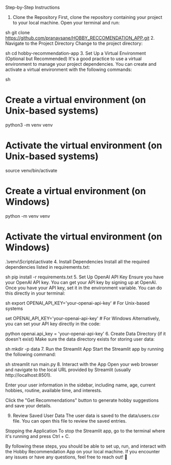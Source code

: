 Step-by-Step Instructions
1. Clone the Repository
First, clone the repository containing your project to your local machine. Open your terminal and run:

sh
git clone https://github.com/pranavsane/HOBBY_RECCOMENDATION_APP.git
2. Navigate to the Project Directory
Change to the project directory:

sh
cd hobby-recommendation-app
3. Set Up a Virtual Environment (Optional but Recommended)
It's a good practice to use a virtual environment to manage your project dependencies. You can create and activate a virtual environment with the following commands:

sh
# Create a virtual environment (on Unix-based systems)
python3 -m venv venv

# Activate the virtual environment (on Unix-based systems)
source venv/bin/activate

# Create a virtual environment (on Windows)
python -m venv venv

# Activate the virtual environment (on Windows)
.\venv\Scripts\activate
4. Install Dependencies
Install all the required dependencies listed in requirements.txt:

sh
pip install -r requirements.txt
5. Set Up OpenAI API Key
Ensure you have your OpenAI API key. You can get your API key by signing up at OpenAI. Once you have your API key, set it in the environment variable. You can do this directly in your terminal:

sh
export OPENAI_API_KEY='your-openai-api-key'  # For Unix-based systems

set OPENAI_API_KEY='your-openai-api-key'  # For Windows
Alternatively, you can set your API key directly in the code:

python
openai.api_key = 'your-openai-api-key'
6. Create Data Directory (if it doesn't exist)
Make sure the data directory exists for storing user data:

sh
mkdir -p data
7. Run the Streamlit App
Start the Streamlit app by running the following command:

sh
streamlit run main.py
8. Interact with the App
Open your web browser and navigate to the local URL provided by Streamlit (usually http://localhost:8501).

Enter your user information in the sidebar, including name, age, current hobbies, routine, available time, and interests.

Click the "Get Recommendations" button to generate hobby suggestions and save your details.

9. Review Saved User Data
The user data is saved to the data/users.csv file. You can open this file to review the saved entries.

Stopping the Application
To stop the Streamlit app, go to the terminal where it's running and press Ctrl + C.

By following these steps, you should be able to set up, run, and interact with the Hobby Recommendation App on your local machine. If you encounter any issues or have any questions, feel free to reach out! 🚀
